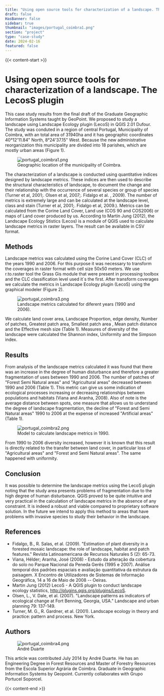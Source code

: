 ```yaml
---
title: "Using open source tools for characterization of a landscape. The LecosS plugin"
draft: false
HasBanner: false
sidebar: true
thumbnail: "images/portugal_coimbra1.png"
section: "project"
type: "case-study"
date: 2024-02-16
featured: false
---
```

{{< content-start >}}

# Using open source tools for characterization of a landscape. The LecosS plugin

This case study results from the final draft of the Graduate Geographic Information Systems taught by GeoPoint. We proposed to study a landscape using Landscape Ecology plugin (LecoS) in QGIS 2.01 Dufour. The study was conduted in a region of central Portugal, Municipality of Coimbra, with an total area of 31940ha and it has geographic coordinates 40°12\'11.84\" North, 8°24\'37.15\" West. Because the new administrative reorganization this municipality are divided into 18 parishes, which are mostly urban areas (Figure 1).

<figure>
<img src="../images/portugal_coimbra1.png" class="align-left" alt="portugal_coimbra1.png" />
<figcaption>Geographic location of the municipality of Coimbra.</figcaption>
</figure>

The characterization of a landscape is conducted using quantitative indices designed by landscape metrics. These indices are then used to describe the structural characteristics of landscape, to document the change and their relationship with the occurrence of several species or group of species (Turner et al, 2001;. Olsen et al, 2007;. Fidalgo et al. , 2009). The number of metrics is extremely large and can be calculated at the landscape level, class and stain (Turner et al, 2001;. Fidalgo et al, 2009.). Metrics can be calculated from the Corine Land Cover, Land use (COS 90 and COS2006) or maps of Land cover produced by us. According to Martin Jung (2012), the Landscape Ecology Stistics (Lecos) is a module of QGIS used to calculate landscape metrics in raster layers. The result can be available in CSV format.

## Methods

Landscape metrics was calculated using the Corine Land Cover (CLC) of the years 1990 and 2006. For this purpose it was necessary to transform the coverages in raster format with cell size 50x50 meters. We use r.to.raster tool the Grass Gis module that were present in processing toolbox and the CLC classification level used it´s the first. After transform coverages we calculate the metrics in Landscape Ecology plugin (LecoS) using the graphical modeler (Figure 2).

<figure>
<img src="../images/portugal_coimbra3.png" class="align-left" alt="portugal_coimbra3.png" />
<figcaption>Landscape metrics calculated for diferent years (1990 and 2006).</figcaption>
</figure>

We calculate land cover area, Landscape Proportion, edge density, Number of patches, Greatest patch area, Smallest patch area , Mean patch distance and the Effective mesh size (Table 1). Measures of diversity of the landscape were calculated the Shannon index, Uniformity and the Simpson index.

## Results

From analysis of the landscape metrics calculated it was found that there was an increase in the degree of human disturbance and therefore a greater fragmentation of uses between 1990 and 2006. The number of patches of "Forest Semi Natural areas" and "Agricultural areas" decreased between 1990 and 2006 (Table 1). This metric can give us some indication of ecological processes increasing or decreasing relationships between populations and habitats (Viana and Aranha, 2008). Also of note is the average distance between spots, one measure that allows us to understand the degree of landscape fragmentation, the decline of "Forest and Semi Natural areas" 1990 to 2006 at the expense of increased "Artificial areas" (Table 1).

<figure>
<img src="../images/portugal_coimbra2.png" class="align-left" alt="portugal_coimbra2.png" />
<figcaption>Model to calculate landscape metrics in 1990.</figcaption>
</figure>

From 1990 to 2006 diversity increased, however it is known that this result is directly related to the transfer between land cover, in particular loss of "Agricultural areas" and "Forest and Semi Natural areas". The same happened with uniformity.

## Conclusion

It was possible to determine the landscape metrics using the LecoS plugin noting that the study area presents problems of fragmentation due to the high degree of human disturbance. QGIS proved to be quite intuitive and very practical in the calculation of landscape metrics in the absence of any constraint. It is indeed a robust and viable compared to proprietary software solution. In the future we intend to apply this method to areas that have problems with invasive species to study their behavior in the landscape.

## References

-   Fidalgo, B., R. Salas, et al. (2009). \"Estimation of plant diversity in a forested mosaic landscape: the role of landscape, habitat and patch features.\" Revista Latinoamericana de Recursos Naturales 5 (2): 65-73.
-   Viana, Hélder; Aranha, José (2008) - Estudo da alteração da cobertura do solo no Parque Nacional da Peneda Gerês (1995 e 2007). Análise temporal dos padrões espaciais e avaliação quantitativa da estrutura da paisagem. X Encontro de Utilizadores de Sistemas de Informação Geográfica, 14 a 16 de Maio de 2008 -- Oeiras.
-   Martin Jung (2012) LecoS - A QGIS plugin to conduct landscape ecology statistics, <http://plugins.qgis.org/plugins/LecoS>.
-   Olsen, L., V. Dale, et al. (2007). \"Landscape patterns as indicators of ecological change at Fort Benning, Georgia, USA.\" Landscape and urban planning 79: 137-149.
-   Turner, M. G., R. Gardner, et al. (2001). Landscape ecology in theory and practice: pattern and process. New York.

## Authors

<figure>
<img src="../images/portugal_coimbra4.png" class="align-left" alt="portugal_coimbra4.png" />
<figcaption>André Duarte</figcaption>
</figure>

This article was contributed July 2014 by André Duarte. He has an Engineering Degree in Forest Resources and Master of Forestry Resources from the Escola Superior Agrária de Coimbra. Graduate in Geographic Information Systems by Geopoint. Currently collaborates with Grupo Portucel Soporcel.

{{< content-end >}}
